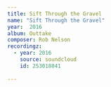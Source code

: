 ```yaml
---
title: Sift Through the Gravel
name: "Sift Through the Gravel"
year:  2016
album: Outtake
composer: Rob Nelson
recordingz:
  - year: 2016
    source: soundcloud
    id: 253018041
 
---
```



